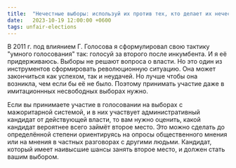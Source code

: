 ```yaml
---
title:  "Нечестные выборы: используй их против тех, кто делает их нечестными (краткая инструкция)"
date:   2023-10-19 12:00:00 +0600
tags: unfair-elections
---
```

В 2011 г. под влиянием Г. Голосова я сформулировал свою тактику "умного голосования" так: голосуй за второго после инкумбента. И я её придерживаюсь. Выборы не решают вопроса о власти. Но это один из инструментов сформировать революционную ситуацию. Она может закончиться как успехом, так и неудачей. Но лучше чтобы она возникла, чем если бы её не было. Поэтому принимать участие даже в имитационнных несвободных выборах нужно.

Если вы принимаете участие в голосовании на выборах с мажоритарной системой, и в них участвует административный кандидат от действующей власти, то вам нужно оценить, какой кандидат вероятнее всего займёт второе место. Это можно сделать до определённой степени ориентируясь на опросы общественного мнения или на мнения в частных разговорах с другими людьми. Кандидат, который имеет наивысшие шансы занять второе место, и должен стать вашим выбором.
